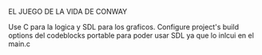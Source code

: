 EL JUEGO DE LA VIDA DE CONWAY

Use C para la logica y SDL para los graficos. Configure project's build options del codeblocks portable para poder usar SDL ya que lo inlcui en el main.c 
